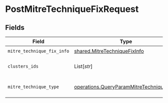 # PostMitreTechniqueFixRequest


## Fields

| Field                                                                                              | Type                                                                                               | Required                                                                                           | Description                                                                                        |
| -------------------------------------------------------------------------------------------------- | -------------------------------------------------------------------------------------------------- | -------------------------------------------------------------------------------------------------- | -------------------------------------------------------------------------------------------------- |
| `mitre_technique_fix_info`                                                                         | [shared.MitreTechniqueFixInfo](../../models/shared/mitretechniquefixinfo.md)                       | :heavy_check_mark:                                                                                 | N/A                                                                                                |
| `clusters_ids`                                                                                     | List[*str*]                                                                                        | :heavy_minus_sign:                                                                                 | the clusters ids to filter by                                                                      |
| `mitre_technique_type`                                                                             | [operations.QueryParamMitreTechniqueType](../../models/operations/queryparammitretechniquetype.md) | :heavy_check_mark:                                                                                 | MITRE technique type                                                                               |